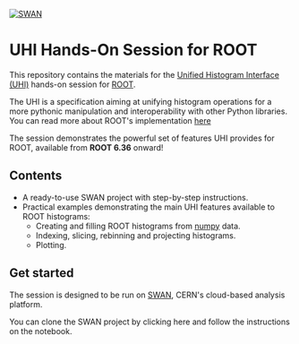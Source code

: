 [![SWAN](https://swan.web.cern.ch/sites/swan.web.cern.ch/files/pictures/open_in_swan.svg)](https://cern.ch/swanserver/cgi-bin/go?projurl=https://github.com/root-project/student-course.git)

# UHI Hands-On Session for ROOT

This repository contains the materials for the [Unified Histogram Interface (UHI)](https://uhi.readthedocs.io/en/latest/) hands-on session for [ROOT](https://github.com/root-project/root).

The UHI is a specification aiming at unifying histogram operations for a more pythonic manipulation and interoperability with other Python libraries. 
You can read more about ROOT's implementation [here](https://root.cern.ch/doc/master/group__uhi__docs.html)

The session demonstrates the powerful set of features UHI provides for ROOT, available from **ROOT 6.36** onward!

## Contents
- A ready-to-use SWAN project with step-by-step instructions.
- Practical examples demonstrating the main UHI features available to ROOT histograms:
    - Creating and filling ROOT histograms from [numpy](https://numpy.org/) data.
    - Indexing, slicing, rebinning and projecting histograms.
    - Plotting.


## Get started
The session is designed to be run on [SWAN](https://swan.web.cern.ch/swan/), CERN's cloud-based analysis platform. 

You can clone the SWAN project by clicking here and follow the instructions on the notebook.

